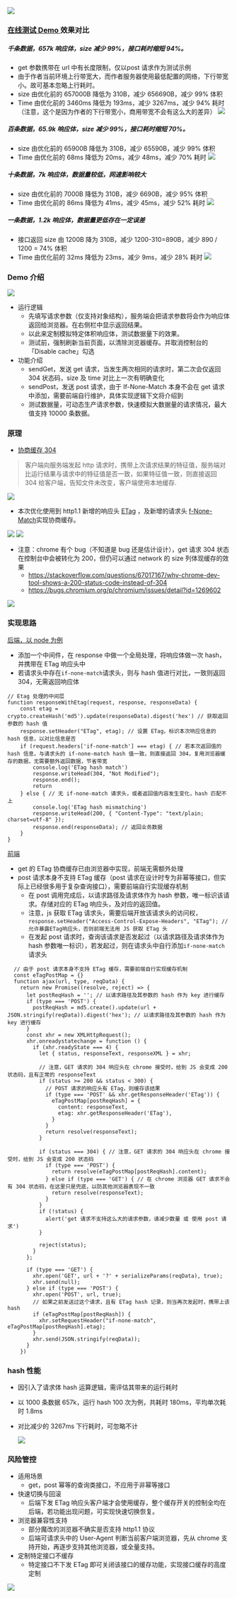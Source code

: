 
![](./imgs/012.png)
### [在线测试 Demo ](https://blog.luckly-mjw.cn/tool-show/ajax-etag-demo/index.html)效果对比

##### 千条数据，657k 响应体，size 减少 99%，接口耗时缩短 94%。
- get 参数携带在 url 中有长度限制，仅以post 请求作为测试示例
- 由于作者当前环境上行带宽大，而作者服务器使用最低配置的网络，下行带宽小。故可基本忽略上行耗时。
- size 由优化前的 657000B 降低为 310B，减少 656690B，减少 99% 体积
- Time 由优化前的 3460ms 降低为 193ms，减少 3267ms，减少 94% 耗时（注意，这个是因为作者的下行带宽小，商用带宽不会有这么大的差异）
  ![](./imgs/009.png)

##### 百条数据，65.9k 响应体，size 减少 99%，接口耗时缩短 70%。
- size 由优化前的 65900B 降低为 310B，减少 65590B，减少 99% 体积
- Time 由优化前的 68ms 降低为 20ms，减少 48ms，减少 70% 耗时
  ![](./imgs/007.png)

##### 十条数据，7k 响应体，数据量较低，网速影响较大
- size 由优化前的 7000B 降低为 310B，减少 6690B，减少 95% 体积
- Time 由优化前的 86ms 降低为 41ms，减少 45ms，减少 52% 耗时
  ![](./imgs/008.png)
  
##### 一条数据，1.2k 响应体，数据量更低存在一定误差
- 接口返回 size 由 1200B 降为 310B，减少 1200-310=890B，减少 890 / 1200 = 74% 体积
- Time 由优化前的 32ms 降低为 23ms，减少 9ms，减少 28% 耗时
  ![](./imgs/004.png)

### Demo 介绍
![](./imgs/005.png)
- 运行逻辑
  - 先填写请求参数（仅支持对象结构），服务端会把请求参数将会作为响应体返回给浏览器。在右侧栏中显示返回结果。
  - 以此来定制模拟特定体积响应体，测试数据量下的效果。
  - 测试前，强制刷新当前页面，以清除浏览器缓存。并取消控制台的「Disable cache」勾选
- 功能介绍
  - sendGet，发送 get 请求，当发生两次相同的请求时，第二次会仅返回 304 状态码，size 及 time 对比上一次有明确变化
  - sendPost，发送 post 请求，由于 If-None-Match 本身不会在 get 请求中添加，需要前端自行维护，具体实现逻辑下文将介绍到
  - 测试数据量，可动态生产请求参数，快速模拟大数据量的请求情况，最大值支持 10000 条数据。



### 原理
- [协商缓存 304](https://segmentfault.com/a/1190000021087884)
> 客户端向服务端发起 http 请求时，携带上次请求结果的特征值，服务端对比运行结果与请求中的特征值是否一致，如果特征值一致，则直接返回 304 给客户端，告知文件未改变，客户端使用本地缓存.

![](./imgs/001.png)

- 本次优化使用到 http1.1 新增的响应头 [ETag](https://developer.mozilla.org/zh-CN/docs/Web/HTTP/Headers/ETag) ，及新增的请求头 [f-None-Match](https://developer.mozilla.org/zh-CN/docs/Web/HTTP/Headers/If-None-Match)实现协商缓存。

![](./imgs/002.png)
![](./imgs/003.png)


- 注意：chrome 有个 bug（不知道是 bug 还是估计设计），get 请求 304 状态在控制台中会被转化为 200，但仍可以通过 network 的 size 列体现缓存的效果
  - https://stackoverflow.com/questions/67017167/why-chrome-dev-tool-shows-a-200-status-code-instead-of-304
  - https://bugs.chromium.org/p/chromium/issues/detail?id=1269602

![](./imgs/004.png)



### 实现思路
[后端，以 node 为例](https://github.com/Momo707577045/ajax-etag-demo/blob/main/node-index.js)
- 添加一个中间件，在 response 中做一个全局处理，将响应体做一次 hash，并携带在 ETag 响应头中
- 若请求头中存在`if-none-match`请求头，则与 hash 值进行对比，一致则返回 304，无需返回响应体 
```
// Etag 处理的中间层
function responseWithEtag(request, response, responseData) {
    const etag = crypto.createHash('md5').update(responseData).digest('hex') // 获取返回参数的 hash 值
    response.setHeader("ETag", etag); // 设置 ETag，标识本次响应信息的 hash 信息，以对比信息是否
    if (request.headers['if-none-match'] === etag) { // 若本次返回值的 hash 信息，与请求头的 if-none-match hash 值一致，则直接返回 304，复用浏览器缓存的数据，无需要额外返回数据，节省带宽
        console.log('ETag hash match')
        response.writeHead(304, "Not Modified");
        response.end();
        return
    } else { // 无 if-none-match 请求头，或者返回值内容发生变化，hash 匹配不上
        console.log('ETag hash mismatching')
        response.writeHead(200, { "Content-Type": "text/plain; charset=utf-8" });
        response.end(responseData); // 返回业务数据
    }
}
```
[前端](https://github.com/Momo707577045/ajax-etag-demo/blob/main/index.html)
- get 的 ETag 协商缓存已由浏览器中实现，前端无需额外处理
- post 请求本身不支持 ETag 缓存（post 请求在设计时专为非幂等接口，但实际上已经很多用于复杂查询接口），需要前端自行实现缓存机制
  - 在 post 调用完成后，以请求路径及请求体作为 hash 参数，唯一标识该请求。存储对应的 ETag 响应头，及对应的返回值。
  - 注意，js 获取 ETag 请求头，需要后端开放该请求头的访问权，`response.setHeader("Access-Control-Expose-Headers", "ETag"); // 允许暴露ETag响应头，否则前端无法用 JS 获取 ETag 头`
  - 在发起 post 请求时，查询该请求是否发起过（以请求路径及请求体作为 hash 参数唯一标识），若发起过，则在请求头中自行添加`if-none-match`请求头
  
```
  // 由于 post 请求本身不支持 ETag 缓存，需要前端自行实现缓存机制
  const eTagPostMap = {}
  function ajax(url, type, reqData) {
    return new Promise((resolve, reject) => {
      let postReqHash = ''; // 以请求路径及其参数的 hash 作为 key 进行缓存
      if (type === 'POST') {
        postReqHash = md5.create().update(url + JSON.stringify(reqData)).digest('hex'); // 以请求路径及其参数的 hash 作为 key 进行缓存
      }
      const xhr = new XMLHttpRequest();
      xhr.onreadystatechange = function () {
        if (xhr.readyState === 4) {
          let { status, responseText, responseXML } = xhr;

          // 注意，GET 请求的 304 响应头在 chrome 接受时，给到 JS 会变成 200 状态码，且有正常的 responseText
          if (status >= 200 && status < 300) {
            // POST 请求的响应头有 ETag，则缓存该结果
            if (type === 'POST' && xhr.getResponseHeader('ETag')) {
              eTagPostMap[postReqHash] = {
                content: responseText,
                etag: xhr.getResponseHeader('ETag'),
              }
            }
            return resolve(responseText);
          }

          if (status === 304) { // 注意，GET 请求的 304 响应头在 chrome 接受时，给到 JS 会变成 200 状态码
            if (type === 'POST') {
              return resolve(eTagPostMap[postReqHash].content);
            } else if (type === 'GET') { // 在 chrome 浏览器 GET 请求不会有 304 状态码，在这里只是兜底，以防其他浏览器表现不一致
              return resolve(responseText);
            }
          }
          if (!status) {
            alert('get 请求不支持这么大的请求参数，请减少数量 或 使用 post 请求')
          }

          reject(status);
        }
      };

      if (type === 'GET') {
        xhr.open('GET', url + '?' + serializeParams(reqData), true);
        xhr.send(null);
      } else if (type === 'POST') {
        xhr.open('POST', url, true);
        // 如果之前发送过这个请求，且有 ETag hash 记录，则当再次发起时，携带上该 hash
        if (eTagPostMap[postReqHash]) {
          xhr.setRequestHeader("if-none-match", eTagPostMap[postReqHash].etag);
        }
        xhr.send(JSON.stringify(reqData));
      }
    })
```

### hash 性能
- 因引入了请求体 hash 运算逻辑，需评估其带来的运行耗时
- 以 1000 条数据 657k，运行 hash 100 次为例，共耗时 180ms，平均单次耗时 1.8ms
- 对比减少的 3267ms 下行耗时，可忽略不计

  ![](./imgs/010.png)


### 风险管控
- 适用场景
  - get，post 幂等的查询类接口，不应用于非幂等接口
- 快速切换与回滚
  - 后端下发 ETag 响应头客户端才会使用缓存，整个缓存开关的控制全均在后端，若功能出现问题，可实现快速切换恢复。
- 浏览器兼容性支持
  - 部分魔改的浏览器不确实是否支持 http1.1 协议
  - 后端可请求头中的 User-Agent 判断当前客户端浏览器，先从 chrome 支持开始，再逐步支持其他浏览器，或全量支持。
- 定制特定接口不缓存
  - 特定接口不下发 ETag 即可关闭该接口的缓存功能，实现接口缓存的高度定制

![](./imgs/011.png)